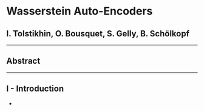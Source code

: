 # Wasserstein Auto-Encoders

## I. Tolstikhin, O. Bousquet, S. Gelly, B. Schölkopf



---



## Abstract



---



## I - Introduction

*
